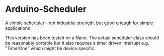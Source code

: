 # Arduino-Scheduler
A simple scheduler - not industrial strength, but good enough for simple applications

This version has been tested on a Nano. The actual scheduler class should be reasonably portable but it also requires a timer driven interrupt e.g. "TimerOne" which might be device specific.
